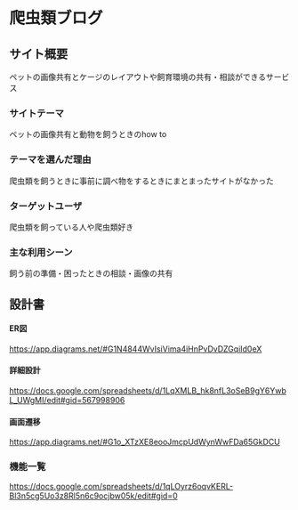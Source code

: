 
# 爬虫類ブログ

## サイト概要
ペットの画像共有とケージのレイアウトや飼育環境の共有・相談ができるサービス

### サイトテーマ
ペットの画像共有と動物を飼うときのhow to

### テーマを選んだ理由
爬虫類を飼うときに事前に調べ物をするときにまとまったサイトがなかった

### ターゲットユーザ
爬虫類を飼っている人や爬虫類好き

### 主な利用シーン
飼う前の準備・困ったときの相談・画像の共有

## 設計書
#### ER図
https://app.diagrams.net/#G1N4844WvIsiVima4iHnPvDvDZGqiId0eX
#### 詳細設計
https://docs.google.com/spreadsheets/d/1LqXMLB_hk8nfL3oSeB9gY6YwbL_UWgMI/edit#gid=567998906
#### 画面遷移
https://app.diagrams.net/#G1o_XTzXE8eooJmcpUdWynWwFDa65GkDCU

### 機能一覧
https://docs.google.com/spreadsheets/d/1qLOyrz6oqvKERL-Bl3n5cg5Uo3z8Rl5n6c9ocjbw05k/edit#gid=0